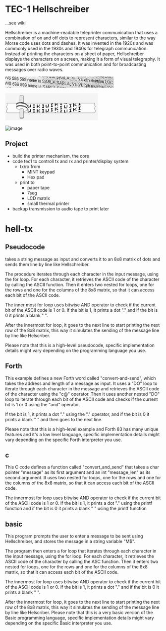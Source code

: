 # TEC-1 Hellschreiber 
...see wiki

Hellschreiber is a machine-readable teleprinter communication that uses a combination of on and off dots to represent characters, similar to the way Morse code uses dots and dashes. It was invented in the 1920s and was commonly used in the 1930s and 1940s for telegraph communication. Instead of printing the characters on a sheet of paper, Hellschreiber displays the characters on a screen, making it a form of visual telegraphy. It was used in both point-to-point communication and for broadcasting messages over radio waves.

![](https://github.com/SteveJustin1963/tec-HELL/blob/master/pics/350px-Feldhell.jpg)

![](https://github.com/SteveJustin1963/tec-HELL/raw/master/pics/300px-Hellschreiber-schriftbild.gif)

![image](https://user-images.githubusercontent.com/58069246/213037768-53a5574c-3fd0-4efa-a273-16e327fc0925.png)


##  Project
- build the printer mechanism, the core
- code tec1 to controll tx and rx and printer/display system
  - tx/rx from 
    - MINT keypad 
    - Hex pad 
  - print to 
    - paper tape
    - 7seg
    - LCD matrix
    - small thermal printer  
- backup transmission to audio tape to print later 
 



# hell-tx 
## Pseudocode 
takes a string message as input and converts it to an 8x8 matrix of dots and sends them line by line like Hellschreiber.

The procedure iterates through each character in the input message, using the for loop. For each character, it retrieves the ASCII code of the character by calling the ASCII function. Then it enters two nested for loops, one for the rows and one for the columns of the 8x8 matrix, so that it can access each bit of the ASCII code.

The inner most for loop uses bitwise AND operator to check if the current bit of the ASCII code is 1 or 0. If the bit is 1, it prints a dot "." and if the bit is 0 it prints a blank " ".

After the innermost for loop, it goes to the next line to start printing the next row of the 8x8 matrix, this way it simulates the sending of the message line by line like Helscriber.

Please note that this is a high-level pseudocode, specific implementation details might vary depending on the programming language you use.

## Forth
This example defines a new Forth word called "convert-and-send", which takes the address and length of a message as input. It uses a "DO" loop to iterate through each character in the message and retrieves the ASCII code of the character using the "c@" operator. Then it uses another nested "DO" loop to iterate through each bit of the ASCII code and checks if the current bit is 1 or 0 using the "and" operator.

If the bit is 1, it prints a dot "." using the "." operator, and if the bit is 0 it prints a blank " " and then goes to the next line.

Please note that this is a high-level example and Forth 83 has many unique features and it's a low level language, specific implementation details might vary depending on the specific Forth interpreter you use.

## c
This C code defines a function called "convert_and_send" that takes a char pointer "message" as its first argument and an int "message_len" as its second argument. It uses two nested for loops, one for the rows and one for the columns of the 8x8 matrix, so that it can access each bit of the ASCII code.

The innermost for loop uses bitwise AND operator to check if the current bit of the ASCII code is 1 or 0. If the bit is 1, it prints a dot "." using the printf function and if the bit is 0 it prints a blank " " using the printf function


## basic
This program prompts the user to enter a message to be sent using Hellschreiber, and stores the message in a string variable "M$".

The program then enters a for loop that iterates through each character in the input message, using the for loop. For each character, it retrieves the ASCII code of the character by calling the ASC function. Then it enters two nested for loops, one for the rows and one for the columns of the 8x8 matrix, so that it can access each bit of the ASCII code.

The innermost for loop uses bitwise AND operator to check if the current bit of the ASCII code is 1 or 0. If the bit is 1, it prints a dot "." and if the bit is 0 it prints a blank " ".

After the innermost for loop, it goes to the next line to start printing the next row of the 8x8 matrix, this way it simulates the sending of the message line by line like Helscriber.
Please note that this is a very basic version of the Basic programming language, specific implementation details might vary depending on the specific Basic interpreter you use.


